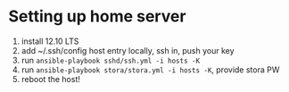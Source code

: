 # Setting up home server

1) install 12.10 LTS
2) add ~/.ssh/config host entry locally, ssh in, push your key
3) run `ansible-playbook sshd/ssh.yml -i hosts -K`
3) run `ansible-playbook stora/stora.yml -i hosts -K`, provide stora PW
5) reboot the host!
